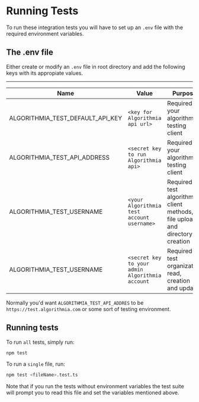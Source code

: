 # Running Tests

To run these integration tests you will have to set up an `.env` file with the required environment variables. 

## The .env file

Either create or modify an `.env` file in root directory and add the following keys with its appropiate values.

---

   |Name|Value|Purpose|
   |-|-|-|
   |ALGORITHMIA_TEST_DEFAULT_API_KEY|`<key for Algorithmia api url>`|Required for your algorithmia testing client|
   |ALGORITHMIA_TEST_API_ADDRESS|`<secret key to run Algorithmia api>`|Required for your algorithmia testing client|
   |ALGORITHMIA_TEST_USERNAME|`<your Algorithmia test account username>`|Required to test algorithmia client methods, file uploads, and directory creation|
   |ALGORITHMIA_TEST_USERNAME|`<secret key to your admin Algorithmia account`|Required to test organization read, creation and update|

Normally you'd want `ALGORITHMIA_TEST_API_ADDRES` to be `https://test.algorithmia.com` or some sort of testing environment. 

## Running tests

To run `all` tests, simply run:

```bash
npm test
```

To run a `single` file, run:

```bash
npm test <fileName>.test.ts
```

Note that if you run the tests without environment variables the test suite will prompt you to read this file and set the variables mentioned above.

